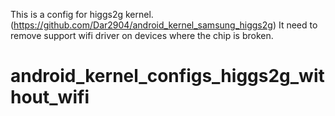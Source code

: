 This is a config for higgs2g kernel. (https://github.com/Dar2904/android_kernel_samsung_higgs2g) It need to remove support wifi driver on devices where the chip is broken.

# android_kernel_configs_higgs2g_without_wifi
